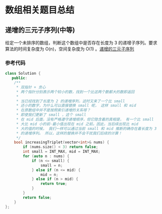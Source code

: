 # 数组相关题目总结

## 递增的三元子序列(中等)

给定一个未排序的数组，判断这个数组中是否存在长度为 3 的递增子序列。要求算法的时间复杂度为 O(n)，空间复杂度为 O(1) 。[递增的三元子序列](https://leetcode-cn.com/problems/increasing-triplet-subsequence/)

### 参考代码

```c++
class Solution {
   public:
    /**
     * 双指针 + 贪心
     * 两个指针分别表示两个较小的数，找到一个比这两个数都大的数即返回
     *
     * 当已经找到了长度为 2 的递增序列，这时又来了一个比 small
     * 还小的数字，为什么可以直接替换 small 呢， 这样 small 和 mid
     * 在原数组中并不是按照索引递增的关系呀？
     * 即使我们更新了 small ，这个 small
     * 在 mid 后面，没有严格遵守递增顺序，但它隐含着的真相是， 有一个比 small
     * 大比 mid 小的前·最小值出现在 mid 之前。因此，当后续出现比 mid
     * 大的值的时候， 我们一样可以通过当前 small 和 mid 推断的确存在着长度为 3
     * 的递增序列。 所以，这样的替换并不会干扰我们后续的计算！
     */
    bool increasingTriplet(vector<int>& nums) {
        if (nums.size() < 3) return false;
        int small = INT_MAX, mid = INT_MAX;
        for (auto n : nums) {
            if (n <= small) {
                small = n;
            } else if (n <= mid) {
                mid = n;
            } else if (n > mid) {
                return true;
            }
        }
        return false;
    }
};
```